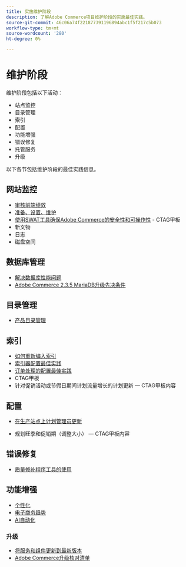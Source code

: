```yaml
---
title: 实施维护阶段
description: 了解Adobe Commerce项目维护阶段的实施最佳实践。
source-git-commit: 46c06a74f221877391196894abc1f5f217c5b073
workflow-type: tm+mt
source-wordcount: '280'
ht-degree: 0%

---
```



# 维护阶段

维护阶段包括以下活动：

- 站点监控
- 目录管理
- 索引
- 配置
- 功能增强
- 错误修复
- 托管服务
- 升级

以下各节包括维护阶段的最佳实践信息。

## 网站监控

- [审核前端绩效](frontend-performance.md)
- [准备、设置、维护](https://business.adobe.com/blog/basics/ready-set-maintain)
- [使用SWAT工具确保Adobe Commerce的安全性和可操作性](https://experienceleague.adobe.com/docs/commerce-operations/tools/site-wide-analysis-tool/intro.html?lang=en#integrations-with-other-adobe-commerce-support-tools) - CTAG甲板
- 新文物
- 日志
- 磁盘空间

## 数据库管理

- [解决数据库性能问&#x200B;题](resolve-database-performance-issues.md)
- [Adobe Commerce 2.3.5 MariaDB升级先决条件&#x200B;](commerce-235-upgrade-prerequisites-mariadb.md)

## 目录管理

<!-- Asset not yet integrated
- [Catalog Image Resizing](https://wiki.corp.adobe.com/x/oj4ykw) (wiki)
-->
- [产品目录管理](https://www.gotostage.com/channel/fca90f7960be436f9b849215d9e06026/recording/2eea2782fc874047a020391000519f8b/watch?source=CHANNEL)

## 索引

<!-- Asset not yet integrated
- [Reindexing - the safe way](https://wiki.corp.adobe.com/x/oj4ykw)(wiki)
-->
- [如何重新编入索引](https://developer.adobe.com/commerce/php/development/components/indexing/#how-to-reindex)
- [索引器配置最佳实&#x200B;践](indexer-configuration.md)
- [订单处理的配置最佳实践](order-processing-configuration.md)
- CTAG甲板
- 针对促销活动或节假日期间计划流量增长的计划更新 — CTAG甲板内容

## 配置

- [在生产站点上计划管理员更新](scheduling-admin-updates-in-production.md)

- 规划旺季和促销期（调整大小） — CTAG甲板内容

## 错误修复

- [质量修补程序工具的使用](https://experienceleague.adobe.com/docs/commerce-operations/tools/quality-patches-tool/usage.html)

## 功能增强

- [个性化](https://www.gotostage.com/channel/fca90f7960be436f9b849215d9e06026/recording/e218545a77de490fb5102eca07d0580a/watch?source=CHANNEL)
- [电子商务趋势](https://www.gotostage.com/channel/fca90f7960be436f9b849215d9e06026/recording/9a772468d7b64409a3d5dff4d67e656d/watch?source=CHANNEL)
- [AI自动化](https://www.gotostage.com/channel/fca90f7960be436f9b849215d9e06026/recording/27ae23699c2847be981a23ca098e548f/watch?source=CHANNEL)

### 升级

- [将服务和组件更新到最新版本&#x200B;](update-services.md)
- [Adobe Commerce升级核对清单](upgrade-checklist.md)
